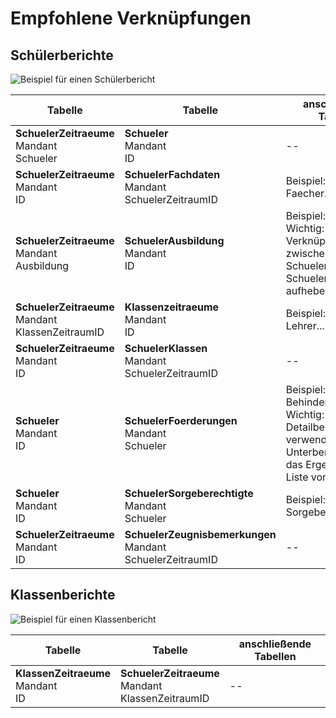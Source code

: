 # Empfohlene Verknüpfungen

## Schülerberichte

![Beispiel für einen Schülerbericht](/images/cr/05.png)

Tabelle|Tabelle|anschließende Tabellen
--|--|--
**SchuelerZeitraeume**<br/>Mandant<br/>Schueler|**Schueler**<br/>Mandant<br/>ID|--
**SchuelerZeitraeume**<br/>Mandant<br/>ID|**SchuelerFachdaten**<br/>Mandant<br/>SchuelerZeitraumID|Beispiel: Noten, Faecher...
**SchuelerZeitraeume**<br/>Mandant<br/>Ausbildung|**SchuelerAusbildung**<br/>Mandant<br/>ID|Beispiel: Beruf...<br/> Wichtig: Bitte die Verknüpfungen zwischen der Tabelle Schueler und Tabelle SchuelerAusbildungen aufheben
**SchuelerZeitraeume**<br/>Mandant<br/>KlassenZeitraumID|**Klassenzeitraeume**<br/>Mandant<br/>ID|Beispiel: Klassen, Lehrer...
**SchuelerZeitraeume**<br/>Mandant<br/>ID|**SchuelerKlassen**<br/>Mandant<br/>SchuelerZeitraumID|--
**Schueler**<br/>Mandant<br/>ID|**SchuelerFoerderungen**<br/>Mandant<br/>Schueler|Beispiel: Behinderungsart<br/>Wichtig: Bitte im Detailbereich verwenden oder einen Unterbericht nutzen, das Ergebnis ist eine Liste von Werten
**Schueler**<br/>Mandant<br/>ID|**SchuelerSorgeberechtigte**<br/>Mandant<br/>Schueler|Beispiel: Sorgeberechtigte
**SchuelerZeitraeume**<br/>Mandant<br/>ID|**SchuelerZeugnisbemerkungen**<br/>Mandant<br/>SchuelerZeitraumID|--

## Klassenberichte

![Beispiel für einen Klassenbericht](/images/cr/08.png)

Tabelle|Tabelle|anschließende Tabellen
--|--|--
**KlassenZeitraeume**<br/>Mandant<br/>ID|**SchuelerZeitraeume**<br/>Mandant<br/>KlassenZeitraumID|--